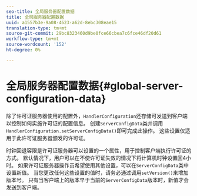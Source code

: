 ```yaml
---
seo-title: 全局服务器配置数据
title: 全局服务器配置数据
uuid: a1557b3e-9a08-4623-a62d-8ebc308eae15
translation-type: tm+mt
source-git-commit: 29bc8323460d9be0fce66cbea7c6fce46df20d61
workflow-type: tm+mt
source-wordcount: '152'
ht-degree: 0%

---
```



# 全局服务器配置数据{#global-server-configuration-data}

除了许可证服务器使用的配置外，`HandlerConfiguration`还存储可发送到客户端以控制如何实施许可证的配置信息。 创建`ServerConfigData`类并调用`HandlerConfiguration.setServerConfigData()`即可完成此操作。 这些设置仅适用于此许可证服务器颁发的许可证。

时钟回退容限是许可证服务器可以设置的一个属性，用于控制客户端执行许可证的方式。 默认情况下，用户可以在不使许可证失效的情况下将计算机时钟设置回4小时。 如果许可证服务器操作员希望使用其他设置，可以在`ServerConfigData`类中设置新值。 当您更改任何这些设置的值时，请务必通过调用`setVersion()`来增加版本号。 只有当客户端上的版本早于当前的`ServerConfigData`版本时，新值才会发送到客户端。
